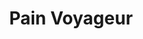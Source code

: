 ---
restaurant_type: Café-Boulangerie
title: Pain Voyageur
description: Une boulangerie artisanale offrant des pains au levain, des viennoiseries et des pâtisseries faits maison dans une ambiance chaleureuse et authentique.
location: 369 rue King Est, Sherbrooke
order: 1
--- 